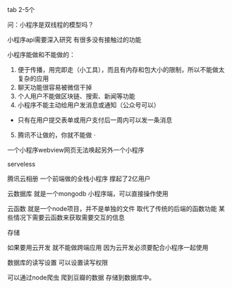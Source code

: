 tab 2-5个

问：小程序是双线程的模型吗？

小程序api需要深入研究 有很多没有接触过的功能

小程序能做和不能做的：
1. 便于传播，用完即走（小工具），而且有内存和包大小的限制，所以不能做太复杂的应用
2. 聊天功能很容易被微信干掉 
3. 个人用户不能做区块链、搜索、新闻等功能
4. 小程序不能主动给用户发消息或通知（公众号可以）
  - 只有在用户提交表单或用户支付后一周内可以发一条消息
5. 腾讯不让做的，你就不能做
·

一个小程序webview网页无法唤起另外一个小程序

serveless

腾讯云相册 一个前端做的全栈小程序 撑起了2亿用户

云数据库 就是一个mongodb 小程序端，可以直接操作使用

云函数 就是一个node项目，并不是单独的文件 取代了传统的后端的函数功能 某些情况下需要云函数来获取需要交互的信息

存储

如果要用云开发 就不能做跨端应用 因为云开发必须要配合小程序一起使用

数据库的读写设置 可以设置读写权限

可以通过node爬虫 爬到豆瓣的数据 存储到数据库中。